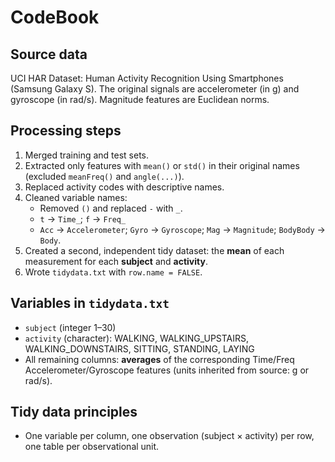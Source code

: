 # CodeBook

## Source data
UCI HAR Dataset: Human Activity Recognition Using Smartphones (Samsung Galaxy S). The original signals are accelerometer (in g) and gyroscope (in rad/s). Magnitude features are Euclidean norms.

## Processing steps
1. Merged training and test sets.
2. Extracted only features with `mean()` or `std()` in their original names (excluded `meanFreq()` and `angle(...)`).
3. Replaced activity codes with descriptive names.
4. Cleaned variable names:
   - Removed `()` and replaced `-` with `_`.
   - `t` → `Time_`; `f` → `Freq_`
   - `Acc` → `Accelerometer`; `Gyro` → `Gyroscope`; `Mag` → `Magnitude`; `BodyBody` → `Body`.
5. Created a second, independent tidy dataset: the **mean** of each measurement for each **subject** and **activity**.
6. Wrote `tidydata.txt` with `row.name = FALSE`.

## Variables in `tidydata.txt`
- `subject` (integer 1–30)
- `activity` (character): WALKING, WALKING_UPSTAIRS, WALKING_DOWNSTAIRS, SITTING, STANDING, LAYING
- All remaining columns: **averages** of the corresponding Time/Freq Accelerometer/Gyroscope features (units inherited from source: g or rad/s).

## Tidy data principles
- One variable per column, one observation (subject × activity) per row, one table per observational unit.

